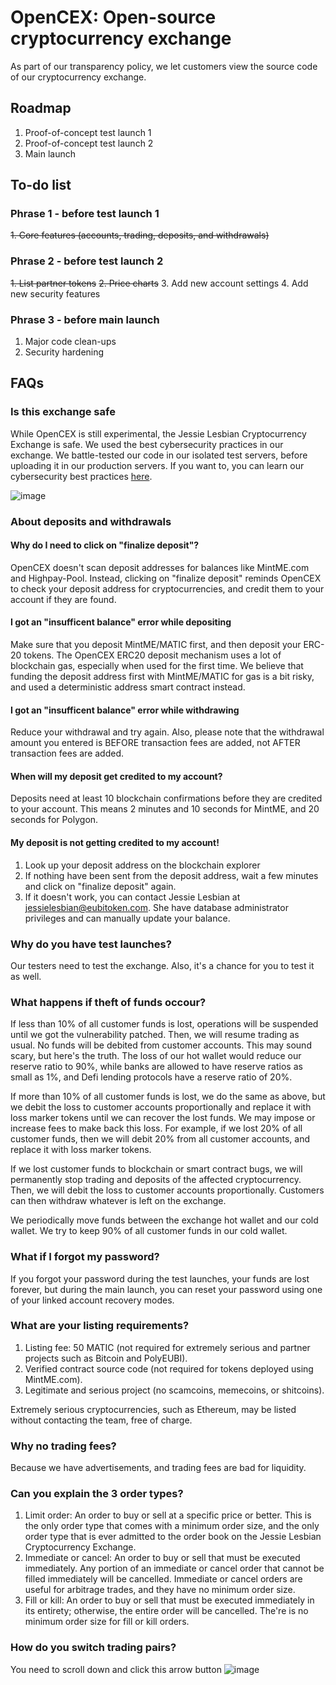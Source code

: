 # OpenCEX: Open-source cryptocurrency exchange

As part of our transparency policy, we let customers view the source code of our cryptocurrency exchange.

## Roadmap

1. Proof-of-concept test launch 1
2. Proof-of-concept test launch 2
3. Main launch

## To-do list

### Phrase 1 - before test launch 1
~~1. Core features (accounts, trading, deposits, and withdrawals)~~

### Phrase 2 - before test launch 2
~~1. List partner tokens~~
~~2. Price charts~~
3. Add new account settings
4. Add new security features

### Phrase 3 - before main launch
1. Major code clean-ups
2. Security hardening

## FAQs

### Is this exchange safe
While OpenCEX is still experimental, the Jessie Lesbian Cryptocurrency Exchange is safe. We used the best cybersecurity practices in our exchange. We battle-tested our code in our isolated test servers, before uploading it in our production servers. If you want to, you can learn our cybersecurity best practices [here](https://www.coursera.org/learn/identifying-security-vulnerabilities).

![image](https://user-images.githubusercontent.com/55774978/155685203-be0589ec-9905-463c-9a18-531241000ece.png)

### About deposits and withdrawals

#### Why do I need to click on "finalize deposit"?
OpenCEX doesn't scan deposit addresses for balances like MintME.com and Highpay-Pool. Instead, clicking on "finalize deposit" reminds OpenCEX to check your deposit address for cryptocurrencies, and credit them to your account if they are found.

#### I got an "insufficent balance" error while depositing
Make sure that you deposit MintME/MATIC first, and then deposit your ERC-20 tokens. The OpenCEX ERC20 deposit mechanism uses a lot of blockchain gas, especially when used for the first time. We believe that funding the deposit address first with MintME/MATIC for gas is a bit risky, and used a deterministic address smart contract instead.

#### I got an "insufficent balance" error while withdrawing
Reduce your withdrawal and try again. Also, please note that the withdrawal amount you entered is BEFORE transaction fees are added, not AFTER transaction fees are added.

#### When will my deposit get credited to my account?
Deposits need at least 10 blockchain confirmations before they are credited to your account. This means 2 minutes and 10 seconds for MintME, and 20 seconds for Polygon.

#### My deposit is not getting credited to my account!
1. Look up your deposit address on the blockchain explorer
2. If nothing have been sent from the deposit address, wait a few minutes and click on "finalize deposit" again.
3. If it doesn't work, you can contact Jessie Lesbian at jessielesbian@eubitoken.com. She have database administrator privileges and can manually update your balance.

### Why do you have test launches?
Our testers need to test the exchange. Also, it's a chance for you to test it as well.

### What happens if theft of funds occour?
If less than 10% of all customer funds is lost, operations will be suspended until we got the vulnerability patched. Then, we will resume trading as usual. No funds will be debited from customer accounts. This may sound scary, but here's the truth. The loss of our hot wallet would reduce our reserve ratio to 90%, while banks are allowed to have reserve ratios as small as 1%, and Defi lending protocols have a reserve ratio of 20%.

If more than 10% of all customer funds is lost, we do the same as above, but we debit the loss to customer accounts proportionally and replace it with loss marker tokens until we can recover the lost funds. We may impose or increase fees to make back this loss. For example, if we lost 20% of all customer funds, then we will debit 20% from all customer accounts, and replace it with loss marker tokens.

If we lost customer funds to blockchain or smart contract bugs, we will permanently stop trading and deposits of the affected cryptocurrency. Then, we will debit the loss to customer accounts proportionally. Customers can then withdraw whatever is left on the exchange.

We periodically move funds between the exchange hot wallet and our cold wallet. We try to keep 90% of all customer funds in our cold wallet.

### What if I forgot my password?
If you forgot your password during the test launches, your funds are lost forever, but during the main launch, you can reset your password using one of your linked account recovery modes.

### What are your listing requirements?
1. Listing fee: 50 MATIC (not required for extremely serious and partner projects such as Bitcoin and PolyEUBI).
2. Verified contract source code (not required for tokens deployed using MintME.com).
3. Legitimate and serious project (no scamcoins, memecoins, or shitcoins).

Extremely serious cryptocurrencies, such as Ethereum, may be listed without contacting the team, free of charge.

### Why no trading fees?
Because we have advertisements, and trading fees are bad for liquidity.

### Can you explain the 3 order types?
1. Limit order: An order to buy or sell at a specific price or better. This is the only order type that comes with a minimum order size, and the only order type that is ever admitted to the order book on the Jessie Lesbian Cryptocurrency Exchange.
2. Immediate or cancel: An order to buy or sell that must be executed immediately. Any portion of an immediate or cancel order that cannot be filled immediately will be cancelled. Immediate or cancel orders are useful for arbitrage trades, and they have no minimum order size.
3. Fill or kill: An order to buy or sell that must be executed immediately in its entirety; otherwise, the entire order will be cancelled. The're is no minimum order size for fill or kill orders.

### How do you switch trading pairs?
You need to scroll down and click this arrow button
![image](https://user-images.githubusercontent.com/55774978/155685469-a8c8cadc-07a9-425f-8ac2-582f795679c8.png)


